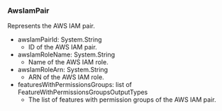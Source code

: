 ### AwsIamPair
Represents the AWS IAM pair.

- awsIamPairId: System.String
  - ID of the AWS IAM pair.
- awsIamRoleName: System.String
  - Name of the AWS IAM role.
- awsIamRoleArn: System.String
  - ARN of the AWS IAM role.
- featuresWithPermissionsGroups: list of FeatureWithPermissionsGroupsOutputTypes
  - The list of features with permission groups of the AWS IAM pair.
